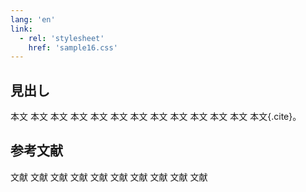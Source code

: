 ```yaml
---
lang: 'en'
link:
  - rel: 'stylesheet'
    href: 'sample16.css'
---
```

## 見出し

本文 本文 本文 本文 本文 本文 本文 本文 本文 本文 本文 本文 本文[](#ref01){.cite}。

## 参考文献

<p id="ref01" class="reference">文献 文献 文献 文献 文献 文献 文献 文献 文献 文献</p>